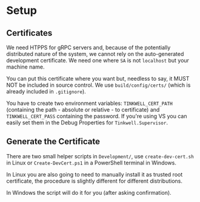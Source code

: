 # Setup

## Certificates

We need HTPPS for gRPC servers and, because of the potentially distributed nature of the system, we cannot rely on the auto-generated development certificate. We need one where `SA` is not `localhost` but your machine name.

You can put this certificate where you want but, needless to say, it MUST NOT be included in source control. We use `build/config/certs/` (which is already included in `.gitignore`).

You have to create two environment variables: `TINKWELL_CERT_PATH` (containing the path - absolute or relative - to certificate) and `TINKWELL_CERT_PASS` containing the password. If you're using VS you can easily set them in the Debug Properties for `Tinkwell.Supervisor`.

## Generate the Certificate

There are two small helper scripts in `Development/`, use `create-dev-cert.sh` in Linux or `Create-DevCert.ps1` in a PowerShell terminal in Windows.

In Linux you are also going to need to manually install it as trusted root certificate, the procedure is slightly different for different distributions.

In Windows the script will do it for you (after asking confirmation).